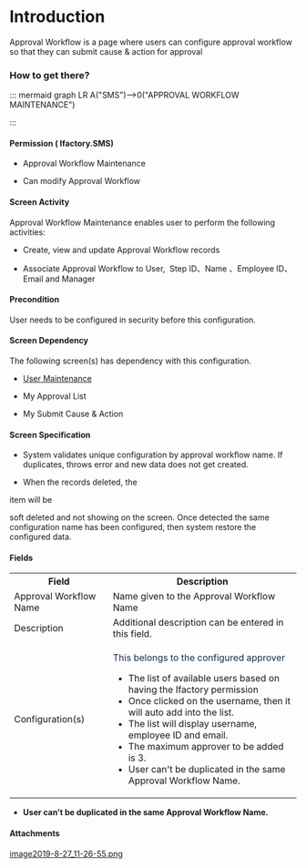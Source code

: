 # Introduction

Approval Workflow is a page where users can configure approval workflow so that they can submit cause & action for approval


### **How to get there?** 



::: mermaid
graph LR
A("SMS")-->0("APPROVAL WORKFLOW MAINTENANCE")

:::


#### **Permission ( Ifactory.SMS)** 



- Approval Workflow Maintenance


- Can modify Approval Workflow



#### **Screen Activity** 


Approval Workflow Maintenance enables user to perform the following activities:

- Create, view and update Approval Workflow records


- Associate Approval Workflow to User,  Step ID、Name 、Employee ID、Email and Manager



#### **Precondition** 


User needs to be configured in security before this configuration.


#### **Screen Dependency** 


The following screen(s) has dependency with this configuration.

- [User Maintenance](/iFactory-JGP-MES/iFactory-JGP-MES-Home/iFactory-JGP-MS/Security-and-App-Configuration/Users-Maintenance.md)

- My Approval List

- My Submit Cause & Action


#### **Screen Specification** 



- System validates unique
configuration by approval workflow name. If duplicates, throws error and new data does not get created.

- When the records deleted, the

item will be

soft deleted and not showing on the screen. Once detected the same configuration name has been configured, then system restore the configured data.


#### **Fields** 


<table class="wrapped confluenceTable"><colgroup><col /><col /></colgroup><tbody><tr><th class="confluenceTh"><strong style="text-align: left;">Field</strong></th><th class="confluenceTh"><strong style="text-align: left;">Description</strong></th></tr><tr><td class="confluenceTd">Approval Workflow Name</td><td class="confluenceTd">Name given to the Approval Workflow Name</td></tr><tr><td class="confluenceTd">Description</td><td class="confluenceTd">Additional description can be entered in this field.</td></tr><tr><td class="confluenceTd">Configuration(s)</td><td class="confluenceTd"><p><span style="color: rgb(23,43,77);">This belongs to the configured approver</span></p><ul><li>The list of available users based on having the Ifactory permission</li><li>Once clicked on the username, then it will auto add into the list.</li><li>The list will display username, employee ID and email.</li><li>The maximum approver to be added is 3.</li><li>User can't be duplicated in the same Approval Workflow Name.</li></ul></td></tr></tbody></table>


- **User can’t be duplicated in the same Approval Workflow Name.**



#### Attachments

[image2019-8-27_11-26-55.png](/.attachments/104923750.png)
